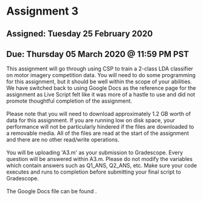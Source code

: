 # Assignment 3
## Assigned: Tuesday 25 February 2020
## Due: Thursday 05 March 2020 @ 11:59 PM PST

This assignment will go through using CSP to train a 2-class LDA classifier on motor imagery competition data. You will need
to do some programming for this assignment, but it should be well within the scope of your abilities. We have switched back
to using Google Docs as the reference page for the assignment as Live Script felt like it was more of a hastle to use and
did not promote thoughtful completion of the assignment. 
<br><br>
Please note that you will need to download approximately 1.2 GB worth of data for this assignment. If you are running low
on disk space, your performance will not be particularly hindered if the files are downloaded to a removable media. All of the
files are read at the start of the assignment and there are no other read/write operations.
<br><br>
You will be uploading 'A3.m' as your submission to Gradescope. Every question will be answered within A3.m. Please do not modify
the variables which contain answers such as Q1_ANS, Q2_ANS, etc. Make sure your code executes and runs to completion before
submitting your final script to Gradescope.
<br><br>
The Google Docs file can be found <INSERT DOC LINK>.

